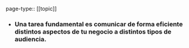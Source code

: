page-type:: [[topic]]
- ### Una tarea fundamental es comunicar de forma eficiente distintos aspectos de tu negocio a distintos tipos de audiencia.



